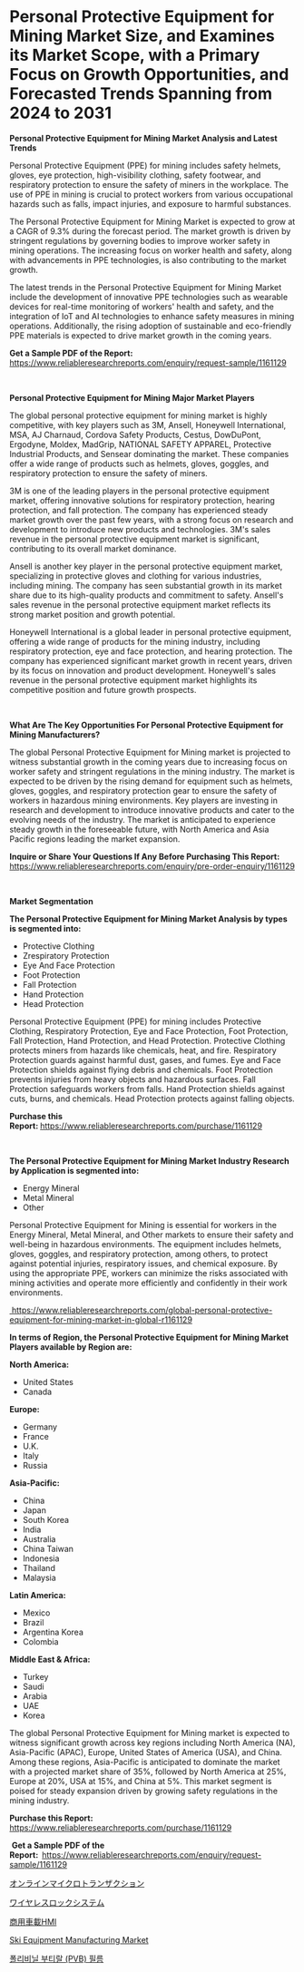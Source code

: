 <p><h1>Personal Protective Equipment for Mining Market Size, and Examines its Market Scope, with a Primary Focus on Growth Opportunities, and Forecasted Trends Spanning from 2024 to 2031</h1></p><p><strong>Personal Protective Equipment for Mining Market Analysis and Latest Trends</strong></p>
<p><p>Personal Protective Equipment (PPE) for mining includes safety helmets, gloves, eye protection, high-visibility clothing, safety footwear, and respiratory protection to ensure the safety of miners in the workplace. The use of PPE in mining is crucial to protect workers from various occupational hazards such as falls, impact injuries, and exposure to harmful substances.</p><p>The Personal Protective Equipment for Mining Market is expected to grow at a CAGR of 9.3% during the forecast period. The market growth is driven by stringent regulations by governing bodies to improve worker safety in mining operations. The increasing focus on worker health and safety, along with advancements in PPE technologies, is also contributing to the market growth.</p><p>The latest trends in the Personal Protective Equipment for Mining Market include the development of innovative PPE technologies such as wearable devices for real-time monitoring of workers' health and safety, and the integration of IoT and AI technologies to enhance safety measures in mining operations. Additionally, the rising adoption of sustainable and eco-friendly PPE materials is expected to drive market growth in the coming years.</p></p>
<p><strong>Get a Sample PDF of the Report:&nbsp;</strong> <a href="https://www.reliableresearchreports.com/enquiry/request-sample/1161129">https://www.reliableresearchreports.com/enquiry/request-sample/1161129</a></p>
<p>&nbsp;</p>
<p><strong>Personal Protective Equipment for Mining Major Market Players</strong></p>
<p><p>The global personal protective equipment for mining market is highly competitive, with key players such as 3M, Ansell, Honeywell International, MSA, AJ Charnaud, Cordova Safety Products, Cestus, DowDuPont, Ergodyne, Moldex, MadGrip, NATIONAL SAFETY APPAREL, Protective Industrial Products, and Sensear dominating the market. These companies offer a wide range of products such as helmets, gloves, goggles, and respiratory protection to ensure the safety of miners.</p><p>3M is one of the leading players in the personal protective equipment market, offering innovative solutions for respiratory protection, hearing protection, and fall protection. The company has experienced steady market growth over the past few years, with a strong focus on research and development to introduce new products and technologies. 3M's sales revenue in the personal protective equipment market is significant, contributing to its overall market dominance.</p><p>Ansell is another key player in the personal protective equipment market, specializing in protective gloves and clothing for various industries, including mining. The company has seen substantial growth in its market share due to its high-quality products and commitment to safety. Ansell's sales revenue in the personal protective equipment market reflects its strong market position and growth potential.</p><p>Honeywell International is a global leader in personal protective equipment, offering a wide range of products for the mining industry, including respiratory protection, eye and face protection, and hearing protection. The company has experienced significant market growth in recent years, driven by its focus on innovation and product development. Honeywell's sales revenue in the personal protective equipment market highlights its competitive position and future growth prospects.</p></p>
<p>&nbsp;</p>
<p><strong>What Are The Key Opportunities For Personal Protective Equipment for Mining Manufacturers?</strong></p>
<p><p>The global Personal Protective Equipment for Mining market is projected to witness substantial growth in the coming years due to increasing focus on worker safety and stringent regulations in the mining industry. The market is expected to be driven by the rising demand for equipment such as helmets, gloves, goggles, and respiratory protection gear to ensure the safety of workers in hazardous mining environments. Key players are investing in research and development to introduce innovative products and cater to the evolving needs of the industry. The market is anticipated to experience steady growth in the foreseeable future, with North America and Asia Pacific regions leading the market expansion.</p></p>
<p><strong>Inquire or Share Your Questions If Any Before Purchasing This Report:</strong> <a href="https://www.reliableresearchreports.com/enquiry/pre-order-enquiry/1161129">https://www.reliableresearchreports.com/enquiry/pre-order-enquiry/1161129</a></p>
<p>&nbsp;</p>
<p><strong>Market Segmentation</strong></p>
<p><strong>The Personal Protective Equipment for Mining Market Analysis by types is segmented into:</strong></p>
<p><ul><li>Protective Clothing</li><li>Zrespiratory Protection</li><li>Eye And Face Protection</li><li>Foot Protection</li><li>Fall Protection</li><li>Hand Protection</li><li>Head Protection</li></ul></p>
<p><p>Personal Protective Equipment (PPE) for mining includes Protective Clothing, Respiratory Protection, Eye and Face Protection, Foot Protection, Fall Protection, Hand Protection, and Head Protection. Protective Clothing protects miners from hazards like chemicals, heat, and fire. Respiratory Protection guards against harmful dust, gases, and fumes. Eye and Face Protection shields against flying debris and chemicals. Foot Protection prevents injuries from heavy objects and hazardous surfaces. Fall Protection safeguards workers from falls. Hand Protection shields against cuts, burns, and chemicals. Head Protection protects against falling objects.</p></p>
<p><strong>Purchase this Report:&nbsp;</strong><a href="https://www.reliableresearchreports.com/purchase/1161129">https://www.reliableresearchreports.com/purchase/1161129</a></p>
<p>&nbsp;</p>
<p><strong>The Personal Protective Equipment for Mining Market Industry Research by Application is segmented into:</strong></p>
<p><ul><li>Energy Mineral</li><li>Metal Mineral</li><li>Other</li></ul></p>
<p><p>Personal Protective Equipment for Mining is essential for workers in the Energy Mineral, Metal Mineral, and Other markets to ensure their safety and well-being in hazardous environments. The equipment includes helmets, gloves, goggles, and respiratory protection, among others, to protect against potential injuries, respiratory issues, and chemical exposure. By using the appropriate PPE, workers can minimize the risks associated with mining activities and operate more efficiently and confidently in their work environments.</p></p>
<p><a href="https://www.reliableresearchreports.com/global-personal-protective-equipment-for-mining-market-in-global-r1161129">&nbsp;https://www.reliableresearchreports.com/global-personal-protective-equipment-for-mining-market-in-global-r1161129</a></p>
<p><strong>In terms of Region, the Personal Protective Equipment for Mining Market Players available by Region are:</strong></p>
<p>
    <p> <strong> North America: </strong>
        <ul>
            <li>United States</li>
            <li>Canada</li>
        </ul>
        </p> 
    <p> <strong> Europe: </strong>
        <ul>
            <li>Germany</li>
            <li>France</li>
            <li>U.K.</li>
            <li>Italy</li>
            <li>Russia</li>
        </ul>
        </p> 
    <p> <strong> Asia-Pacific: </strong>
        <ul>
            <li>China</li>
            <li>Japan</li>
            <li>South Korea</li>
            <li>India</li>
            <li>Australia</li>
            <li>China Taiwan</li>
            <li>Indonesia</li>
            <li>Thailand</li>
            <li>Malaysia</li>
        </ul>
        </p> 
    <p> <strong> Latin America: </strong>
        <ul>
            <li>Mexico</li>
            <li>Brazil</li>
            <li>Argentina Korea</li>
            <li>Colombia</li>
        </ul>
        </p> 
    <p> <strong> Middle East & Africa: </strong>
        <ul>
            <li>Turkey</li>
            <li>Saudi</li>
            <li>Arabia</li>
            <li>UAE</li>
            <li>Korea</li>
        </ul>
    </p>
    </p>
<p><p>The global Personal Protective Equipment for Mining market is expected to witness significant growth across key regions including North America (NA), Asia-Pacific (APAC), Europe, United States of America (USA), and China. Among these regions, Asia-Pacific is anticipated to dominate the market with a projected market share of 35%, followed by North America at 25%, Europe at 20%, USA at 15%, and China at 5%. This market segment is poised for steady expansion driven by growing safety regulations in the mining industry.</p></p>
<p><strong>Purchase this Report: </strong><a href="https://www.reliableresearchreports.com/purchase/1161129">https://www.reliableresearchreports.com/purchase/1161129</a></p>
<p>&nbsp;<strong>Get a Sample PDF of the Report:&nbsp;&nbsp;</strong><a href="https://www.reliableresearchreports.com/enquiry/request-sample/1161129">https://www.reliableresearchreports.com/enquiry/request-sample/1161129</a></p>
<p><strong></strong></p>
<p><p><a href="https://medium.com/@bulahhamill28/%E3%82%AA%E3%83%B3%E3%83%A9%E3%82%A4%E3%83%B3%E3%83%9E%E3%82%A4%E3%82%AF%E3%83%AD%E3%83%88%E3%83%A9%E3%83%B3%E3%82%B6%E3%82%AF%E3%82%B7%E3%83%A7%E3%83%B3%E5%B8%82%E5%A0%B4%E5%88%86%E6%9E%90-%E3%81%9D%E3%81%AEcagr-%E5%B8%82%E5%A0%B4%E3%82%BB%E3%82%B0%E3%83%A1%E3%83%B3%E3%83%86%E3%83%BC%E3%82%B7%E3%83%A7%E3%83%B3%E3%81%8A%E3%82%88%E3%81%B3%E3%82%B0%E3%83%AD%E3%83%BC%E3%83%90%E3%83%AB%E7%94%A3%E6%A5%AD%E6%A6%82%E8%A6%81-829f9bfc6724">オンラインマイクロトランザクション</a></p><p><a href="https://medium.com/@jasohung45456/%E3%83%AF%E3%82%A4%E3%83%A4%E3%83%AC%E3%82%B9%E3%83%AD%E3%83%83%E3%82%AF%E3%82%B7%E3%82%B9%E3%83%86%E3%83%A0%E5%B8%82%E5%A0%B4-2031%E5%B9%B4%E3%81%BE%E3%81%A7%E3%81%AE%E6%88%90%E5%8A%9F%E3%81%99%E3%82%8B%E3%83%93%E3%82%B8%E3%83%8D%E3%82%B9%E6%88%A6%E7%95%A5%E3%81%AE%E9%8D%B5%E3%82%92%E4%BA%88%E6%B8%AC-5d2eb4156991">ワイヤレスロックシステム</a></p><p><a href="https://github.com/RudyBoyer2017/Market-Research-Report-List-1/blob/main/909977188885.md">商用車載HMI</a></p><p><a href="https://github.com/NaomieConner2023/Market-Research-Report-List-1/blob/main/ski-equipment-manufacturing-market.md">Ski Equipment Manufacturing Market</a></p><p><a href="https://medium.com/@clairhane1954/%ED%8F%B4%EB%A6%AC%EB%B9%84%EB%8B%90-%EB%B6%80%ED%8B%B0%EB%9E%84-pvb-%ED%95%84%EB%A6%84-%EC%8B%9C%EC%9E%A5-%EB%B3%B4%EA%B3%A0%EC%84%9C%EB%8A%94-%EC%9D%B4-%EC%8B%9C%EC%9E%A5%EC%9D%98-%EC%B5%9C%EC%8B%A0-%ED%8A%B8%EB%A0%8C%EB%93%9C%EC%99%80-%EC%84%B1%EC%9E%A5-%EA%B8%B0%ED%9A%8C%EB%A5%BC-%EB%B3%B4%EC%97%AC%EC%A4%8D%EB%8B%88%EB%8B%A4-5bb9724cc19f">폴리비닐 부티랄 (PVB) 필름</a></p></p>